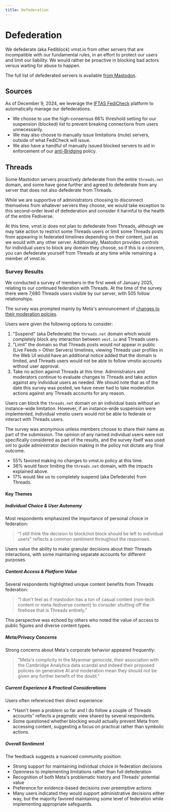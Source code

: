 ```yaml
---
title: Defederation
---
```


# Defederation

We defederate (aka Fediblock) vmst.io from other servers that are incompatible with our fundamental rules, in an effort to protect our users and limit our liability.
We would rather be proactive in blocking bad actors versus waiting for abuse to happen.

The full list of defederated servers is available [from Mastodon](https://vmst.io/about).

## Sources

As of December 9, 2024, we leverage the [IFTAS FediCheck](https://connect.iftas.org/library/iftas-documentation/fedicheck/) platform to automatically manage our defederations.

- We choose to use the high-consensus 66% threshold setting for our suspension (blocked) list to prevent breaking connections from users unnecessarily.
- We may also choose to manually issue limitations (mute) servers, outside of what FediCheck will issue.
- We also have a handful of manually issued blocked servers to aid in enforcement of our [anti-Bridging](/rules/bridges) policy.

## Threads

Some Mastodon servers proactively defederate from the entire `threads.net` domain, and some have gone further and agreed to defederate from any server that does not also defederate from Threads.

While we are supportive of administrators choosing to disconnect themselves from whatever servers they choose, we would take exception to this second-order level of defederation and consider it harmful to the health of the entire Fediverse.

At this time, vmst.io does not plan to defederate from Threads, although we may take action to restrict some Threads users or limit some Threads posts from appearing in federated timelines depending on their content, just as we would with any other server.
Additionally, Mastodon provides controls for individual users to block any domain they choose, so if this is a concern, you can defederate yourself from Threads at any time while remaining a member of vmst.io.

### Survey Results

We conducted a survey of members in the first week of January 2025, relating to our continued federation with Threads.
At the time of the survey there were 7,680 Threads users visible by our server, with 505 follow relationships.

The survey was prompted mainly by Meta's announcement of [changes to their moderation polcies](https://www.theverge.com/2025/1/7/24338471/meta-hate-speech-hateful-conduct-policy-moderation).

Users were given the following options to consider:

1. "Suspend" (aka Defederate) the `threads.net` domain which would completely block any interaction between `vmst.io` and Threads users.
2. "Limit" the domain so that Threads posts would not appear in public (Live Feeds > Other Servers) timelines, viewing Threads user profiles in the Web UI would have an additional notice added that the domain is limited, and Threads users would not be able to follow vmstio accounts without user approval.
3. Take no action against Threads at this time. Administrators and moderators continue to evaluate changes to Threads and take action against any individual users as needed. We should note that as of the date this survey was posted, we have never had to take moderation actions against any Threads accounts for any reason.

Users can block the `threads.net` domain on an individual basis without an instance-wide limitation.
However, if an instance-wide suspension were implemented, individual vmstio users would not be able to federate or interact with Threads users.

The survey was anonymous unless members choose to share their name as part of the submission.
The opinion of any named individual users were not specifically considered as part of the results, and the survey itself was used onl to guide administrator decision making in the policy not dictate any final outcome.

- 55% favored making no changes to vmst.io policy at this time.
- 36% would favor limiting the `threads.net` domain, with the impacts explained above.
- 17% would like us to completely suspend (aka Defederate) from Threads.

#### Key Themes

##### Individual Choice & User Autonomy

Most respondents emphasized the importance of personal choice in federation:

> "I still think the decision to block/not block should be left to individual users" reflects a common sentiment throughout the responses.

Users value the ability to make granular decisions about their Threads interactions, with some maintaining separate accounts for different purposes.

##### Content Access & Platform Value

Several respondents highlighted unique content benefits from Threads federation:

> "I don't feel as if mastodon has a ton of casual content (non-tech content or meta-fediverse content) to consider shutting off the firehose that is Threads entirely."

This perspective was echoed by others who noted the value of access to public figures and diverse content types.

##### Meta/Privacy Concerns

Strong concerns about Meta's corporate behavior appeared frequently:

> "Meta's complicity in the Myanmar genocide, their association with the Cambridge Analytica data scandal and indeed their proposed policies on generative AI and moderation mean they should not be given any further benefit of the doubt."

##### Current Experience & Practical Considerations

Users often referenced their direct experience:

- "Hasn't been a problem so far and I do follow a couple of Threads accounts" reflects a pragmatic view shared by several respondents.
- Some questioned whether blocking would actually prevent Meta from accessing content, suggesting a focus on practical rather than symbolic actions.

##### Overall Sentiment

The feedback suggests a nuanced community position:

- Strong support for maintaining individual choice in federation decisions
- Openness to implementing limitations rather than full defederation
- Recognition of both Meta's problematic history and Threads' potential value
- Preference for evidence-based decisions over preemptive actions
- Many users indicated they would support administrative decisions either way, but the majority favored maintaining some level of federation while implementing appropriate safeguards.